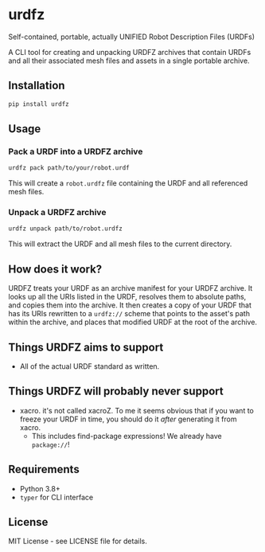 # urdfz

Self-contained, portable, actually UNIFIED Robot Description Files (URDFs)

A CLI tool for creating and unpacking URDFZ archives that contain URDFs and all their associated mesh files and assets in a single portable archive.

## Installation

```bash
pip install urdfz
```

## Usage

### Pack a URDF into a URDFZ archive

```bash
urdfz pack path/to/your/robot.urdf
```

This will create a `robot.urdfz` file containing the URDF and all referenced mesh files.

### Unpack a URDFZ archive

```bash
urdfz unpack path/to/robot.urdfz
```

This will extract the URDF and all mesh files to the current directory.

## How does it work?

URDFZ treats your URDF as an archive manifest for your URDFZ archive. It looks up all the URIs listed in the URDF, resolves them to absolute paths, and copies them into the archive. It then creates a copy of your URDF that has its URIs rewritten to a `urdfz://` scheme that points to the asset's path within the archive, and places that modified URDF at the root of the archive.

## Things URDFZ aims to support

- All of the actual URDF standard as written.

## Things URDFZ will probably never support

- xacro. it's not called xacroZ. To me it seems obvious that if you want to freeze your URDF in time, you should do it *after* generating it from xacro.
  - This includes find-package expressions! We already have `package://`!

## Requirements

- Python 3.8+
- `typer` for CLI interface

## License

MIT License - see LICENSE file for details.
